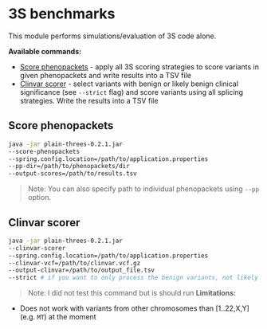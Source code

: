 # 3S benchmarks

This module performs simulations/evaluation of 3S code alone.

**Available commands:**
- [Score phenopackets](#Score-phenopackets) - apply all 3S scoring strategies to score variants in given phenopackets and write results into a TSV file
- [Clinvar scorer](#Clinvar-scorer) - select variants with benign or likely benign clinical significance (see `--strict` flag) and score variants using all splicing strategies. Write the results into a TSV file


## Score phenopackets

```bash
java -jar plain-threes-0.2.1.jar
--score-phenopackets
--spring.config.location=/path/to/application.properties
--pp-dir=/path/to/phenopackets/dir
--output-scores=/path/to/results.tsv
```
> Note: You can also specify path to individual phenopackets using `--pp` option.

## Clinvar scorer

```bash
java -jar plain-threes-0.2.1.jar 
--clinvar-scorer
--spring.config.location=/path/to/application.properties
--clinvar-vcf=/path/to/clinvar.vcf.gz
--output-clinvar=/path/to/output_file.tsv
--strict # if you want to only process the benign variants, not likely benign
```
> Note: I did not test this command but is should run
**Limitations:**

- Does not work with variants from other chromosomes than \[1..22,X,Y\] (e.g. `MT`) at the moment

